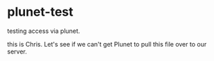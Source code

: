 # plunet-test
testing access via plunet.

this is Chris. Let's see if we can't get Plunet to pull this file over to our server.
